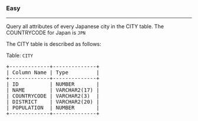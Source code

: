 <h3>Easy</h3><hr>

<p>Query all attributes of every Japanese city in the CITY table.
The COUNTRYCODE for Japan is <code>JPN</code>

The CITY table is described as follows:
</p>

<p>Table: <code>CITY</code></p>
<pre>
+-------------+--------------+
| Column Name | Type         |
+-------------+--------------+
| ID  	      | NUMBER       |
| NAME        | VARCHAR2(17) |
| COUNTRYCODE | VARCHAR2(3)  |
| DISTRICT    | VARCHAR2(20) |
| POPULATION  | NUMBER       |
+-------------+--------------+
</pre>
